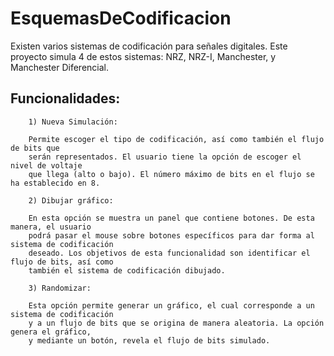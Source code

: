 EsquemasDeCodificacion
======================

Existen varios sistemas de codificación para señales digitales. Este proyecto simula 4 de estos sistemas: NRZ, NRZ-I, Manchester, y Manchester Diferencial. 


Funcionalidades:
----------------
		
		1) Nueva Simulación:    
	
		Permite escoger el tipo de codificación, así como también el flujo de bits que
		serán representados. El usuario tiene la opción de escoger el nivel de voltaje
		que llega (alto o bajo). El número máximo de bits en el flujo se ha establecido en 8.

		2) Dibujar gráfico:

		En esta opción se muestra un panel que contiene botones. De esta manera, el usuario 
		podrá pasar el mouse sobre botones específicos para dar forma al sistema de codificación
		deseado. Los objetivos de esta funcionalidad son identificar el flujo de bits, así como 
		también el sistema de codificación dibujado.

		3) Randomizar:  

		Esta opción permite generar un gráfico, el cual corresponde a un sistema de codificación
		y a un flujo de bits que se origina de manera aleatoria. La opción genera el gráfico, 
		y mediante un botón, revela el flujo de bits simulado.